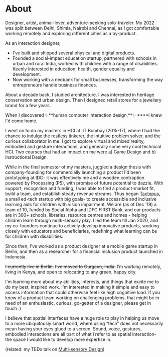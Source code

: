 # About

Designer, artist, animal-lover, adventure-seeking solo-traveler. My 2022 was split between Delhi, Shimla, Nairobi and Chennai, as I got comfortable working remotely and exploring different cities as a by-product.

As an interaction designer,

* I've built and shipped several physical and digital products.
* Founded a social-impact education startup, partnered with schools in urban and rural India, worked with children with a range of disabilities. Keenly interested in education, health, gender equality and development.
* Now working with a neobank for small businesses, transforming the way entrepreneurs handle business finances.

About a decade back, I studied architecture. I was interested in heritage conservation and urban design. Then I designed retail stores for a jewellery brand for a few years.

When I discovered ✨\*\*human computer interaction design,\*\*✨ \*\*\*\*I knew I'd come home.

I went on to do my masters in HCI at IIT Bombay (2015-17), where I had the chance to indulge the restless tinkerer, the intuitive problem solver, and the curious collaborator in me. I got to explore virtual and mixed reality, embodied and gesture interactions, and generally some very cool technical HCI. Two courses that had an impact on me were a) Game Design and b) Instructional Design.

While in the final semester of my masters, juggled a design thesis with company-founding for commercially launching a product I'd been prototyping at IDC- it was effectively me and a wooden contraption powered by Processing (P5), with promise of future potential to dazzle. With support, recognition and funding, I was able to find a product-market fit, build a team, and establish steady revenue streams. Thus began [Tactopus](https://tactopus.com/), a small ed-tech startup with big goals- to create accessible and inclusive learning aids for children with vision impairment. We are (as of Dec '19) a team of 10, funded by Social Alpha and IDFC FIRST Bank, and our products are in 300+ schools, libraries, resource centres and homes - helping children learn through multi-sensory play. I led the team till Jan 2020, and my co-founders continue to actively develop innovative products, working closely with educators and beneficiaries, redefining what learning can be for children with disabilities.

Since then, I've worked as a product designer at a mobile game startup in Berlin, and then as a researcher for a financial inclusion product launched in Indonesia.

~~I currently live in Berlin.~~ ~~I’ve moved to Gurgaon, India.~~ I’m working remotely, living in Kenya, and open to relocating to any green, happy city.

I'm learning more about my abilities, interests, and things that excite me to do my best, inspired work. I'm interested in making it simple and easy to access information that could otherwise feel like high cognitive load. If you know of a product team working on challenging problems, that might be in need of an enthusiastic, curious, go-getter of a designer, please get in touch :)

I believe that spatial interfaces have a huge role to play in helping us move to a more ubiquitously smart world, where using “tech” does not necessarily mean having your eyes glued to a screen. Sound, voice, gestures, embodied interactions are all part of what I refer to as spatial interaction- the space I would like to develop more expertise in.

(related: my TEDx talk on [Multi-sensory Design](https://youtu.be/KFrPqLMZq1Y))
